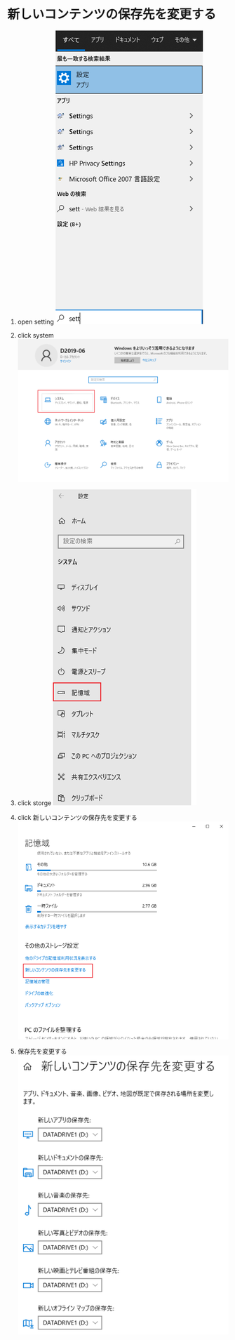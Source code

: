 # 新しいコンテンツの保存先を変更する

1. open setting
   ![](img\2021-05-11-17-06-58.png)

2. click system
   ![](img\2021-05-11-17-08-02.png)

3. click storge
   ![](img\2021-05-11-17-08-59.png)

4. click 新しいコンテンツの保存先を変更する
   ![](img\2021-05-11-17-09-30.png)

5. 保存先を変更する
   ![](img\2021-05-11-17-10-16.png)